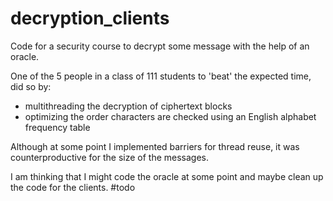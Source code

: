 # decryption_clients

Code for a security course to decrypt some message with the help of an oracle. 

One of the 5 people in a class of 111 students to 'beat' the expected time, did so by:
- multithreading the decryption of ciphertext blocks
- optimizing the order characters are checked using an English alphabet frequency table

Although at some point I implemented barriers for thread reuse, it was counterproductive for the size of the messages. 

I am thinking that I might code the oracle at some point and maybe clean up the code for the clients. #todo
